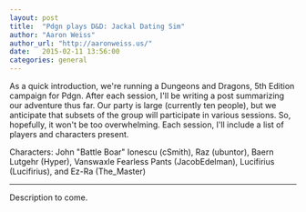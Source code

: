 ```yaml
---
layout: post
title:  "Pdgn plays D&D: Jackal Dating Sim"
author: "Aaron Weiss"
author_url: "http://aaronweiss.us/"
date:   2015-02-11 13:56:00
categories: general
---
```


As a quick introduction, we're running a Dungeons and Dragons, 5th Edition campaign for Pdgn. After
each session, I'll be writing a post summarizing our adventure thus far. Our party is large
(currently ten people), but we anticipate that subsets of the group will participate in various
sessions. So, hopefully, it won't be too overwhelming. Each session, I'll include a list of players
and characters present.

Characters: John "Battle Boar" Ionescu (cSmith), Raz (ubuntor), Baern Lutgehr (Hyper), Vanswaxle
Fearless Pants (JacobEdelman), Lucifirius (Lucifirius), and Ez-Ra (The_Master)

---

Description to come.
